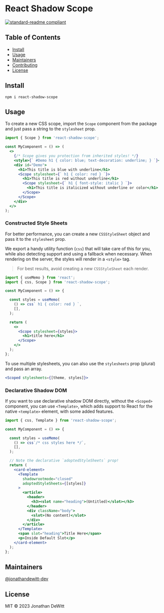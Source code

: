 
# React Shadow Scope

[![standard-readme compliant](https://img.shields.io/badge/standard--readme-OK-green.svg?style=flat-square)](https://github.com/RichardLitt/standard-readme)


## Table of Contents

- [Install](#install)
- [Usage](#usage)
- [Maintainers](#maintainers)
- [Contributing](#contributing)
- [License](#license)

## Install

```
npm i react-shadow-scope
```

## Usage

To create a new CSS scope, import the `Scope` component from the package and just pass a string to the `stylesheet` prop.

```jsx
import { Scope } from 'react-shadow-scope';

const MyComponent = () => (
  <>
    {/* Scope gives you protection from inherited styles! */}
    <style>{` #Demo h1 { color: blue; text-decoration: underline; } `}</style>
    <div id="Demo">
      <h1>This title is blue with underline</h1>
      <Scope stylesheet={` h1 { color: red } `}>
        <h1>This title is red without underline</h1>
        <Scope stylesheet={` h1 { font-style: italic } `}>
          <h1>This title is italicized without underline or color</h1>
        </Scope>
      </Scope>
    </div>
  </>
);
```

### Constructed Style Sheets

For better performance, you can create a new `CSSStyleSheet` object and pass it to the `stylesheet` prop.

We export a handy utility function (`css`) that will take care of this for you, while also detecting support and using a fallback when necessary. When rendering on the server, the styles will render in a `<style>` tag.

> For best results, avoid creating a new `CSSStyleSheet` each render.

```jsx
import { useMemo } from 'react';
import { css, Scope } from 'react-shadow-scope';

const MyComponent = () => {

  const styles = useMemo(
    () => css` h1 { color: red } `,
    [],
  );

  return (
    <>
      <Scope stylesheet={styles}>
        <h1>title here</h1>
      </Scope>
    </>
  );
};
```

To use multiple stylesheets, you can also use the `stylesheets` prop (plural) and pass an array.

```jsx
<Scoped stylesheets={[theme, styles]}>
```

### Declarative Shadow DOM

If you want to use declarative shadow DOM directly, without the `<Scoped>` component, you can use `<Template>`, which adds support to React for the native `<template>` element, with some added features.

```jsx
import { css, Template } from 'react-shadow-scope';

const MyComponent = () => {

  const styles = useMemo(
    () => css`/* css styles here */`,
    [],
  );

  // Note the declarative `adoptedStyleSheets` prop!
  return (
    <card-element>
      <Template
        shadowrootmode="closed"
        adoptedStyleSheets={[styles]}
      >
        <article>
          <header>
            <h3><slot name="heading">(Untitled)</slot></h3>
          </header>
          <div className="body">
            <slot>(No content)</slot>
          </div>
        </article>
      </Template>
      <span slot="heading">Title Here</span>
      <p>Inside Default Slot</p>
    </card-element>
  );
};
```

## Maintainers

[@jonathandewitt-dev](https://github.com/jonathandewitt-dev)

## License

MIT © 2023 Jonathan DeWitt
